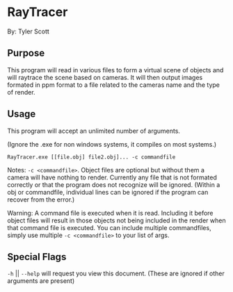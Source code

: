 RayTracer
====
By: Tyler Scott


Purpose
----
This program will read in various files to form a virtual scene of objects and will
raytrace the scene based on cameras. It will then output images formated in ppm format
to a file related to the cameras name and the type of render.

Usage
----

This program will accept an unlimited number of arguments.

(Ignore the .exe for non windows systems, it compiles on most systems.)

`RayTracer.exe [[file.obj] file2.obj]... -c commandfile`

Notes: `-c <commandfile>`. Object files are optional but without them a camera will have nothing
to render. Currently any file that is not formated correctly or that the program does not
recognize will be ignored. (Within a obj or commandfile, individual lines can be ignored if
the program can recover from the error.)

Warning: A command file is executed when it is read. Including it before object files will result
in those objects not being included in the render when that command file is executed. You can
include multiple commandfiles, simply use multiple `-c <commandfile>` to your list of args. 


Special Flags
----

`-h` || `--help` will request you view this document. (These are ignored if other arguments are present)
